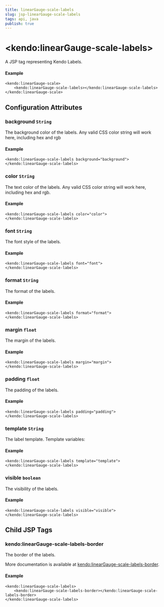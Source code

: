 ```yaml
---
title: linearGauge-scale-labels
slug: jsp-linearGauge-scale-labels
tags: api, java
publish: true
---
```


# \<kendo:linearGauge-scale-labels\>
A JSP tag representing Kendo Labels.

#### Example
    <kendo:linearGauge-scale>
        <kendo:linearGauge-scale-labels></kendo:linearGauge-scale-labels>
    </kendo:linearGauge-scale>


## Configuration Attributes


### background `String`

The background color of the labels.
Any valid CSS color string will work here, including hex and rgb

#### Example
    <kendo:linearGauge-scale-labels background="background">
    </kendo:linearGauge-scale-labels>



### color `String`

The text color of the labels.
Any valid CSS color string will work here, including hex and rgb.

#### Example
    <kendo:linearGauge-scale-labels color="color">
    </kendo:linearGauge-scale-labels>



### font `String`

The font style of the labels.

#### Example
    <kendo:linearGauge-scale-labels font="font">
    </kendo:linearGauge-scale-labels>



### format `String`

The format of the labels.

#### Example
    <kendo:linearGauge-scale-labels format="format">
    </kendo:linearGauge-scale-labels>



### margin `float`

The margin of the labels.

#### Example
    <kendo:linearGauge-scale-labels margin="margin">
    </kendo:linearGauge-scale-labels>



### padding `float`

The padding of the labels.

#### Example
    <kendo:linearGauge-scale-labels padding="padding">
    </kendo:linearGauge-scale-labels>



### template `String`

The label template.
Template variables:

#### Example
    <kendo:linearGauge-scale-labels template="template">
    </kendo:linearGauge-scale-labels>



### visible `boolean`

The visibility of the labels.

#### Example
    <kendo:linearGauge-scale-labels visible="visible">
    </kendo:linearGauge-scale-labels>



## Child JSP Tags

### kendo:linearGauge-scale-labels-border

The border of the labels.

More documentation is available at [kendo:linearGauge-scale-labels-border](/api/wrappers/jsp/lineargauge/scale-labels-border).

#### Example

    <kendo:linearGauge-scale-labels>
        <kendo:linearGauge-scale-labels-border></kendo:linearGauge-scale-labels-border>
    </kendo:linearGauge-scale-labels>
 
